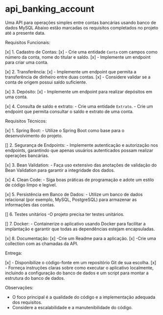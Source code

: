 # api_banking_account
Uma API para operações simples entre contas bancárias usando banco de dados MySQL
Abaixo estão marcadas os requisitos completados no projeto até a presente data.

Requisitos Funcionais:

[x] 1. Cadastro de Contas:
    [x] - Crie uma entidade `Conta` com campos como número da conta, nome do titular e saldo.
    [x] - Implemente um endpoint para criar uma conta.

[x] 2. Transferência:
    [x] - Implemente um endpoint que permita a transferência de dinheiro entre duas contas.
    [x] - Considere validar se a conta de origem possui saldo suficiente.

[x] 3. Depósito:
    [x] - Implemente um endpoint para realizar depósitos em uma conta.

[x] 4. Consulta de saldo e extrato:
    - Crie uma entidade `Extrato`.
    - Crie um endpoint que permita consultar o saldo e extrato de uma conta.

Requisitos Técnicos:

[x] 1. Spring Boot:
    - Utilize o Spring Boot como base para o desenvolvimento do projeto.

[] 2. Segurança de Endpoints:
    - Implemente autenticação e autorização nos endpoints, garantindo que apenas usuários autenticados possam realizar operações bancárias.

[x] 3. Bean Validation:
    - Faça uso extensivo das anotações de validação do Bean Validation para garantir a integridade dos dados.

[x] 4. Clean Code:
    - Siga boas práticas de programação e adote um estilo de código limpo e legível.

[x] 5. Persistência em Banco de Dados:
    - Utilize um banco de dados relacional (por exemplo, MySQL, PostgreSQL) para armazenar as informações das contas.

[] 6. Testes unitários
   -O projeto precisa ter testes unitários.

[] 7. Docker:
    - Containerize o aplicativo usando Docker para facilitar a implantação e garantir que todas as dependências estejam encapsuladas.

[x] 8. Documentação:
   [x] -Crie um Readme para a aplicação.
   [x] -Crie uma collection com as chamadas da API.

Entrega:

[x] - Disponibilize o código-fonte em um repositório Git de sua escolha.
[x] - Forneça instruções claras sobre como executar o aplicativo localmente, incluindo a configuração do banco de dados e um script para montar a estrutura do banco de dados.

Observações:

- O foco principal é a qualidade do código e a implementação adequada dos requisitos.
- Considere a escalabilidade e a manutenibilidade do código.
